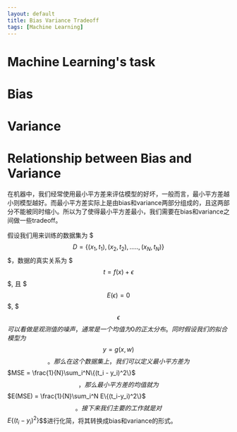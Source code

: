 ```yaml
---
layout: default
title: Bias Variance Tradeoff
tags: [Machine Learning]
---
```


# Machine Learning's task

# Bias

# Variance

# Relationship between Bias and Variance

在机器中，我们经常使用最小平方差来评估模型的好坏，一般而言，最小平方差越小则模型越好。而最小平方差实际上是由bias和variance两部分组成的，且这两部分不能被同时缩小。所以为了使得最小平方差最小，我们需要在bias和variance之间做一些tradeoff。

假设我们用来训练的数据集为 $$$D=\{(x_1,t_1),(x_2,t_2),.....,(x_N,t_N)\}$$$，数据的真实关系为 $$$t = f(x) + \epsilon$$$, 且 $$$E(\epsilon)=0$$$, $$$\epsilon$$$可以看做是观测值的噪声，通常是一个均值为0的正太分布。同时假设我们的拟合模型为$$$y = g(x,w)$$$$。那么在这个数据集上，我们可以定义最小平方差为 $$$MSE = \frac{1}{N}\sum_i^N\{(t_i - y_i)^2\}$$$，那么最小平方差的均值就为 $$$E(MSE) = \frac{1}{N}\sum_i^N E\{(t_i-y_i)^2\}$$$。接下来我们主要的工作就是对$$$E\{(t_i-y_i)^2\}$$$进行化简，将其转换成bias和variance的形式。
